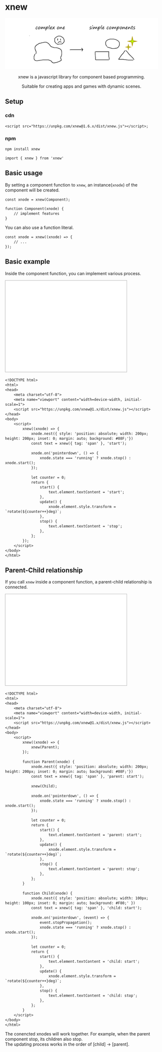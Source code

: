 # xnew
![](introduction.png)  
<center>
<p>xnew is a javascript library for component based programming.</p>
<p>Suitable for creating apps and games with dynamic scenes.</p>
</center>

## Setup
### cdn
```
<script src="https://unpkg.com/xnew@1.6.x/dist/xnew.js"></script>;
```

### npm
```
npm install xnew
```
```
import { xnew } from 'xnew'
```
## Basic usage
By setting a component function to `xnew`, an instance(`xnode`) of the component will be created.  
```
const xnode = xnew(Component);    
```
```
function Component(xnode) {
    // implement features
}
```

You can also use a function literal.  
```
const xnode = xnew((xnode) => {
    // ...
});
```
## Basic example
Inside the component function, you can implement various process. 

<iframe src="./examples/box.html" style="width: 400px; height: 300px; border: solid 1px #AAA; margin: auto;"></iframe>

```
<!DOCTYPE html>
<html>
<head>
    <meta charset="utf-8">
    <meta name="viewport" content="width=device-width, initial-scale=1">
    <script src="https://unpkg.com/xnew@1.x/dist/xnew.js"></script>
</head>
<body>
    <script>
        xnew((xnode) => {
            xnode.nest({ style: 'position: absolute; width: 200px; height: 200px; inset: 0; margin: auto; background: #08F;'})
            const text = xnew({ tag: 'span' }, 'start');

            xnode.on('pointerdown', () => {
                xnode.state === 'running' ? xnode.stop() : xnode.start();
            });

            let counter = 0;
            return {
                start() {
                    text.element.textContent = 'start';
                },
                update() {
                    xnode.element.style.transform = `rotate(${counter++}deg)`;
                },
                stop() {
                    text.element.textContent = 'stop';
                },
            };
        });
    </script>
</body>
</html>
```
## Parent-Child relationship
If you call `xnew` inside a component function, a parent-child relationship is connected.

<iframe src="./examples/boxinbox.html" style="width: 400px; height: 300px; border: solid 1px #AAA; margin: auto;"></iframe>

```
<!DOCTYPE html>
<html>
<head>
    <meta charset="utf-8">
    <meta name="viewport" content="width=device-width, initial-scale=1">
    <script src="https://unpkg.com/xnew@1.x/dist/xnew.js"></script>
</head>
<body>
    <script>
        xnew((xnode) => {
            xnew(Parent);
        });

        function Parent(xnode) {
            xnode.nest({ style: 'position: absolute; width: 200px; height: 200px; inset: 0; margin: auto; background: #08F;'})
            const text = xnew({ tag: 'span' }, 'parent: start');

            xnew(Child);

            xnode.on('pointerdown', () => {
                xnode.state === 'running' ? xnode.stop() : xnode.start();
            });

            let counter = 0;
            return {
                start() {
                    text.element.textContent = 'parent: start';
                },
                update() {
                    xnode.element.style.transform = `rotate(${counter++}deg)`;
                },
                stop() {
                    text.element.textContent = 'parent: stop';
                },
            };
        }

        function Child(xnode) {
            xnode.nest({ style: 'position: absolute; width: 100px; height: 100px; inset: 0; margin: auto; background: #F80;' })
            const text = xnew({ tag: 'span' }, 'child: start');
     
            xnode.on('pointerdown', (event) => {
                event.stopPropagation();
                xnode.state === 'running' ? xnode.stop() : xnode.start();
            });

            let counter = 0;
            return {
                start() {
                    text.element.textContent = 'child: start';
                },
                update() {
                    xnode.element.style.transform = `rotate(${counter++}deg)`;
                },
                stop() {
                    text.element.textContent = 'child: stop';
                },
            };
        }
    </script>
</body>
</html>
```
The conencted xnodes will work together.
For example, when the parent component stop, its children also stop.   
The updating process works in the order of [child] -> [parent].

